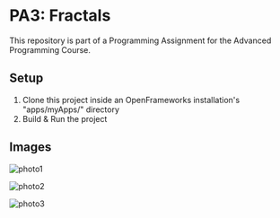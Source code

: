 # PA3: Fractals
 This repository is part of a Programming Assignment for the Advanced Programming Course.

## Setup
1. Clone this project inside an OpenFrameworks installation's "apps/myApps/" directory
2. Build & Run the project

## Images
![photo1](https://user-images.githubusercontent.com/92653848/212378991-2f50591c-c350-4a33-94d5-7d96d2537f87.png)

![photo2](https://user-images.githubusercontent.com/92653848/212379090-27204c3c-d3a5-4752-8847-423529aae1ed.png)

![photo3](https://user-images.githubusercontent.com/92653848/212379195-cc62f3d8-4d44-436b-bd2b-35bea4b0d0c1.png)
